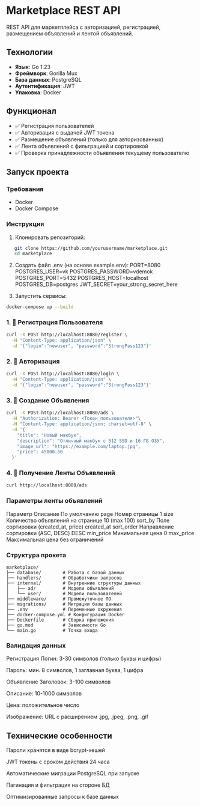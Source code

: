 # Marketplace REST API

REST API для маркетплейса с авторизацией, регистрацией, размещением объявлений и лентой объявлений.

## Технологии
- **Язык**: Go 1.23
- **Фреймворк**: Gorilla Mux
- **База данных**: PostgreSQL
- **Аутентификация**: JWT
- **Упаковка**: Docker

## Функционал
- ✅ Регистрация пользователей
- ✅ Авторизация с выдачей JWT токена
- ✅ Размещение объявлений (только для авторизованных)
- ✅ Лента объявлений с фильтрацией и сортировкой
- ✅ Проверка принадлежности объявления текущему пользователю

## Запуск проекта

### Требования
- Docker
- Docker Compose

### Инструкция
1. Клонировать репозиторий:
```bash
   git clone https://github.com/yourusername/marketplace.git
   cd marketplace
 ```

2. Создать файл .env (на основе example.env):
PORT=8080
POSTGRES_USER=vk
POSTGRES_PASSWORD=vdemok
POSTGRES_PORT=5432
POSTGRES_HOST=localhost
POSTGRES_DB=postgres
JWT_SECRET=your_strong_secret_here

3. Запустить сервисы:
```bash
docker-compose up --build
```

### 1. 📝 Регистрация Пользователя

```bash
curl -X POST http://localhost:8080/register \
  -H "Content-Type: application/json" \
  -d '{"login":"newuser", "password":"StrongPass123"}'
```

### 2. 🔐 Авторизация

```bash
curl -X POST http://localhost:8080/login \
  -H "Content-Type: application/json" \
  -d '{"login":"newuser", "password":"StrongPass123"}'
```

### 3. 📢 Создание Объявления

```bash
curl -X POST http://localhost:8080/ads \
  -H "Authorization: Bearer <Токен_пользователя>"\
  -H "Content-Type: application/json; charset=utf-8" \
  -d '{
    "title": "Новый макбук",
    "description": "Отличный макбук с 512 SSD и 16 ГБ ОЗУ",
    "image_url": "https://example.com/laptop.jpg",
    "price": 45000.50
  }'
```


### 4. 📄 Получение Ленты Объявлений

```bash
curl http://localhost:8080/ads
```
### Параметры ленты объявлений
Параметр	Описание	По умолчанию
page	Номер страницы	1
size	Количество объявлений на странице	10 (max 100)
sort_by	Поле сортировки (created_at, price)	created_at
sort_order	Направление сортировки (ASC, DESC)	DESC
min_price	Минимальная цена	0
max_price	Максимальная цена	без ограничений

### Структура прокета
```text
marketplace/
├── database/        # Работа с базой данных
├── handlers/        # Обработчики запросов
├── internal/        # Внутренние структуры данных
│   ├── ad/          # Модели объявлений
│   └── user/        # Модели пользователей
├── middleware/      # Промежуточное ПО
├── migrations/      # Миграции базы данных
├── .env             # Переменные окружения
├── docker-compose.yml # Конфигурация Docker
├── Dockerfile       # Сборка приложения
├── go.mod           # Зависимости Go
└── main.go          # Точка входа
```

### Валидация данных
Регистрация
Логин: 3-30 символов (только буквы и цифры)

Пароль: мин. 8 символов, 1 заглавная буква, 1 цифра

Объявление
Заголовок: 3-100 символов

Описание: 10-1000 символов

Цена: положительное число

Изображение: URL с расширением .jpg, .jpeg, .png, .gif

## Технические особенности
Пароли хранятся в виде bcrypt-хешей

JWT токены с сроком действия 24 часа

Автоматические миграции PostgreSQL при запуске

Пагинация и фильтрация на стороне БД

Оптимизированные запросы к базе данных
